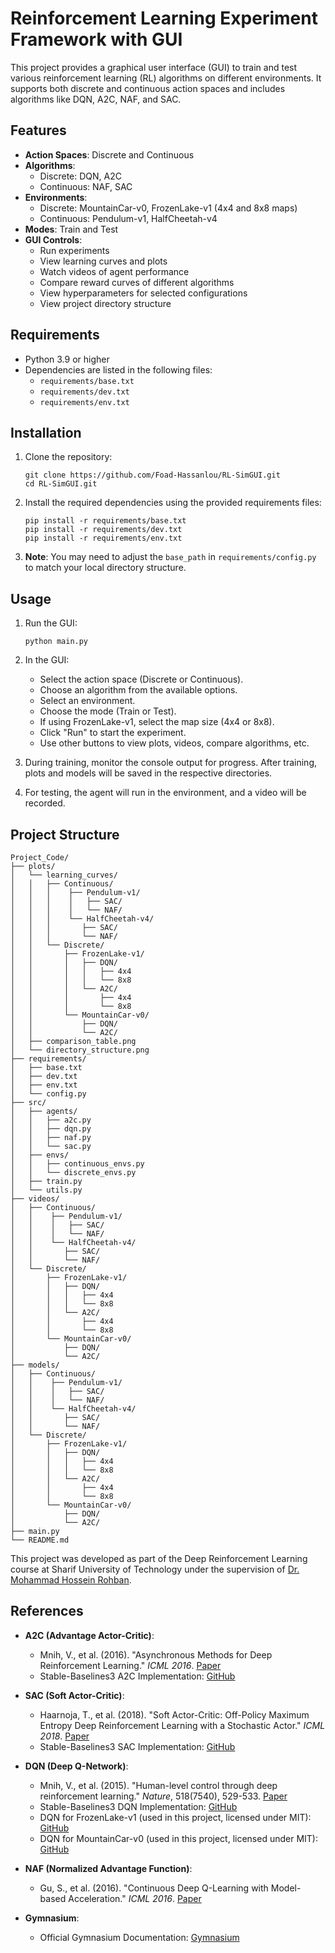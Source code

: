 # Reinforcement Learning Experiment Framework with GUI

This project provides a graphical user interface (GUI) to train and test various reinforcement learning (RL) algorithms on different environments. It supports both discrete and continuous action spaces and includes algorithms like DQN, A2C, NAF, and SAC.

## Features

- **Action Spaces**: Discrete and Continuous
- **Algorithms**:
  - Discrete: DQN, A2C
  - Continuous: NAF, SAC
- **Environments**:
  - Discrete: MountainCar-v0, FrozenLake-v1 (4x4 and 8x8 maps)
  - Continuous: Pendulum-v1, HalfCheetah-v4
- **Modes**: Train and Test
- **GUI Controls**:
  - Run experiments
  - View learning curves and plots
  - Watch videos of agent performance
  - Compare reward curves of different algorithms
  - View hyperparameters for selected configurations
  - View project directory structure

## Requirements

- Python 3.9 or higher
- Dependencies are listed in the following files:
  - `requirements/base.txt`
  - `requirements/dev.txt`
  - `requirements/env.txt`

## Installation

1. Clone the repository:
   ```
   git clone https://github.com/Foad-Hassanlou/RL-SimGUI.git
   cd RL-SimGUI.git
   ```

2. Install the required dependencies using the provided requirements files:
   ```
   pip install -r requirements/base.txt
   pip install -r requirements/dev.txt
   pip install -r requirements/env.txt
   ```

3. **Note**: You may need to adjust the `base_path` in `requirements/config.py` to match your local directory structure.

## Usage

1. Run the GUI:
   ```
   python main.py
   ```

2. In the GUI:
   - Select the action space (Discrete or Continuous).
   - Choose an algorithm from the available options.
   - Select an environment.
   - Choose the mode (Train or Test).
   - If using FrozenLake-v1, select the map size (4x4 or 8x8).
   - Click "Run" to start the experiment.
   - Use other buttons to view plots, videos, compare algorithms, etc.

3. During training, monitor the console output for progress. After training, plots and models will be saved in the respective directories.

4. For testing, the agent will run in the environment, and a video will be recorded.

## Project Structure

```
Project_Code/
├── plots/
│   └── learning_curves/
│   │   ├── Continuous/
│   │   │    ├── Pendulum-v1/
│   │   │    │   ├── SAC/
│   │   │    │   └── NAF/
│   │   │    └── HalfCheetah-v4/
│   │   │       ├── SAC/
│   │   │       └── NAF/
│   │   └── Discrete/
│   │       ├── FrozenLake-v1/
│   │       │   ├── DQN/
│   │       │   │   ├── 4x4
│   │       │   │   └── 8x8
│   │       │   └── A2C/
│   │       │       ├── 4x4
│   │       │       └── 8x8
│   │       └── MountainCar-v0/
│   │           ├── DQN/
│   │           └── A2C/
│   ├── comparison_table.png
│   └── directory_structure.png
├── requirements/
│   ├── base.txt
│   ├── dev.txt
│   ├── env.txt
│   └── config.py
├── src/
│   ├── agents/
│   │   ├── a2c.py
│   │   ├── dqn.py
│   │   ├── naf.py
│   │   └── sac.py
│   ├── envs/
│   │   ├── continuous_envs.py
│   │   └── discrete_envs.py
│   ├── train.py
│   └── utils.py
├── videos/
│   ├── Continuous/
│   │    ├── Pendulum-v1/
│   │    │   ├── SAC/
│   │    │   └── NAF/
│   │    └── HalfCheetah-v4/
│   │       ├── SAC/
│   │       └── NAF/
│   └── Discrete/
│       ├── FrozenLake-v1/
│       │   ├── DQN/
│       │   │   ├── 4x4
│       │   │   └── 8x8
│       │   └── A2C/
│       │       ├── 4x4
│       │       └── 8x8
│       └── MountainCar-v0/
│           ├── DQN/
│           └── A2C/
├── models/
│   ├── Continuous/
│   │    ├── Pendulum-v1/
│   │    │   ├── SAC/
│   │    │   └── NAF/
│   │    └── HalfCheetah-v4/
│   │       ├── SAC/
│   │       └── NAF/
│   └── Discrete/
│       ├── FrozenLake-v1/
│       │   ├── DQN/
│       │   │   ├── 4x4
│       │   │   └── 8x8
│       │   └── A2C/
│       │       ├── 4x4
│       │       └── 8x8
│       └── MountainCar-v0/
│           ├── DQN/
│           └── A2C/
├── main.py
└── README.md
```

This project was developed as part of the Deep Reinforcement Learning course at Sharif University of Technology under the supervision of [Dr. Mohammad Hossein Rohban](https://scholar.google.com/citations?user=pRyJ6FkAAAAJ&hl=en).

## References

- **A2C (Advantage Actor-Critic)**:
  - Mnih, V., et al. (2016). "Asynchronous Methods for Deep Reinforcement Learning." *ICML 2016*. [Paper](https://arxiv.org/abs/1602.01783)
  - Stable-Baselines3 A2C Implementation: [GitHub](https://github.com/DLR-RM/stable-baselines3/blob/master/stable_baselines3/a2c/a2c.py)

- **SAC (Soft Actor-Critic)**:
  - Haarnoja, T., et al. (2018). "Soft Actor-Critic: Off-Policy Maximum Entropy Deep Reinforcement Learning with a Stochastic Actor." *ICML 2018*. [Paper](https://arxiv.org/abs/1801.01290)
  - Stable-Baselines3 SAC Implementation: [GitHub](https://github.com/DLR-RM/stable-baselines3/blob/master/stable_baselines3/sac/sac.py)

- **DQN (Deep Q-Network)**:
  - Mnih, V., et al. (2015). "Human-level control through deep reinforcement learning." *Nature*, 518(7540), 529-533. [Paper](https://www.nature.com/articles/nature14236)
  - Stable-Baselines3 DQN Implementation: [GitHub](https://github.com/DLR-RM/stable-baselines3/blob/master/stable_baselines3/dqn/dqn.py)
  - DQN for FrozenLake-v1 (used in this project, licensed under MIT): [GitHub](https://github.com/MehdiShahbazi/DQN-Frozenlake-Gymnasium)
  - DQN for MountainCar-v0 (used in this project, licensed under MIT): [GitHub](https://github.com/MehdiShahbazi/DQN-Mountain-Car-Gymnasium)

- **NAF (Normalized Advantage Function)**:
  - Gu, S., et al. (2016). "Continuous Deep Q-Learning with Model-based Acceleration." *ICML 2016*. [Paper](https://arxiv.org/abs/1603.00748)

- **Gymnasium**:
  - Official Gymnasium Documentation: [Gymnasium](https://gymnasium.farama.org/)

